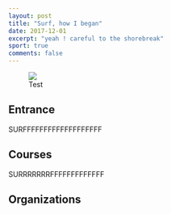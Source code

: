 ```yaml
---
layout: post
title: "Surf, how I began"
date: 2017-12-01
excerpt: "yeah ! careful to the shorebreak"
sport: true
comments: false
---
```


<figure>
	<img src="http://farm9.staticflickr.com/8426/7758832526_cc8f681e48_c.jpg">
	<figcaption>Test</figcaption>
</figure>

## Entrance

SURFFFFFFFFFFFFFFFFFFF

## Courses

SURRRRRRRFFFFFFFFFFFFF

## Organizations

